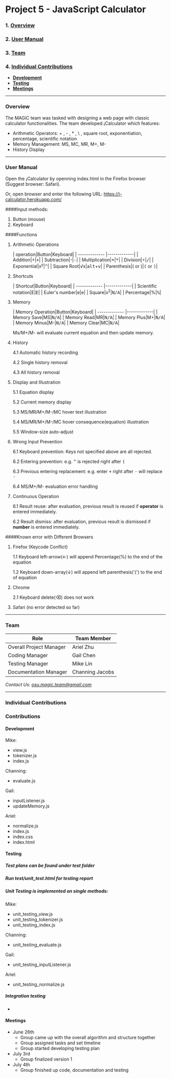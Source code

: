 # Project 5 - JavaScript Calculator
### 1. [Overview](#overview)
### 2. [User Manual](#user-manual)
### 3. [Team](#team)
### 4. [Individual Contributions](#individual-contributions)
  * **[Development](#development)**
  * **[Testing](#testing)**
  * **[Meetings](#meetings)**

***

### Overview

The MAGiC team was tasked with designing a web page with classic calculator functionalities. The team developed ¡Calculator which features:
  *  Arithmetic Operators: + , - , * , \ , square root, exponentiation, percentage, scientific notation
  *  Memory Management: MS, MC, MR, M+, M-
  *  History Display

***

### User Manual
Open the ¡Calculator by openning index.html in the Firefox browser (Suggest browser: Safari).

Or, open browser and enter the following URL: https://i-calculator.herokuapp.com/

####Input methods:
1. Button (mouse)
2. Keyboard

####Functions
1. Arithmetic Operations

	| operation|Button|Keyboard|
	| ------------- |-------------|
	| Addition|+|<kbd>+</kbd>|
	| Subtraction|-|<kbd>-</kbd>|
	| Multiplication|×|<kbd>*</kbd>|
	| Division|÷|<kbd>/</kbd>|
	| Exponential|x<sup>y</sup>|<kbd>^</kbd>|
	| Square Root|√x|<kbd>alt</kbd>+<kbd>v</kbd>|
	| Parenthesis|( or )|<kbd>(</kbd> or <kbd>)</kbd>|
2. Shortcuts

	| Shortcut|Button|Keyboard|
	| ------------- |-------------|
	| Scientific notation|E|<kbd>E</kbd>|
	| Euler's number|e|<kbd>e</kbd>|
	| Square|x<sup>2</sup>|<kbd>N/A</kbd>|
	| Percentage|%|<kbd>%</kbd>|
3. Memory

	| Memory Operation|Button|Keyboard|
	| ------------- |-------------|
	| Memory Save|MS|<kbd>N/A</kbd>|
	| Memory Read|MR|<kbd>N/A</kbd>|
	| Memory Plus|M+|<kbd>N/A</kbd>|
	| Memory Minus|M-|<kbd>N/A</kbd>|
	| Memory Clear|MC|<kbd>N/A</kbd>|
	
	Ms/M+/M- will evaluate current equation and then update memory.
4. History

	4.1 Automatic history recording
	
	4.2 Single history removal
	
	4.3 All history removal
5. Display and Illustration

	5.1 Equation display
	
	5.2 Current memory display
	
	5.3 MS/MR/M+/M-/MC hover text illustration
	
	5.4 MS/MR/M+/M-/MC hover consequence(equation) illustration
	
	5.5 Window-size auto-adjust
6. Wrong Input Prevention

	6.1 Keyboard prevention: Keys not specified above are all rejected.
	
	6.2 Entering prevention: e.g. <kbd>^</kbd> is rejected right after <kbd>(</kbd>
	
	6.3 Previous entering replacement: e.g. enter <kbd>+</kbd> right after <kbd>-</kbd> will replace <kbd>-</kbd>
	
	6.4 MS/M+/M- evaluation error handling
	
7. Continuous Operation

	6.1 Result reuse: after evaluation, previous result is reused if <b>operator</b> is entered immediately.
	
	6.2 Result dismiss: after evaluation, previous result is dismissed if <b>number</b> is entered immediately.


####Known error with Different Browsers
1. Firefox (Keycode Conflict)

	1.1 Keyboard left-arrow(←) will append Percentage(%) to the end of the equation
	
	1.2 Keyboard down-array(↓) will append left parenthesis('(') to the end of equation
2. Chrome
	
	2.1 Keyboard delete(⌫) does not work
3. Safari (no error detected so far)


***

### Team

| Role|Team Member|
| ------------- |-------------|
| Overall Project Manager|  Ariel Zhu |
|Coding Manager|Gail Chen|
|Testing Manager|Mike Lin|
|Documentation Manager| Channing Jacobs|

*Contact Us: osu.magic.team@gmail.com*

***

### Individual Contributions

### Contributions

#### Development
Mike:
* view.js
* tokenizer.js
* index.js

Channing:
* evaluate.js

Gail:
* inputListener.js
* updateMemory.js


Ariel:
* normalize.js
* index.js
* index.css
* index.html

#### Testing
##### Test plans can be found under test folder
##### Run test/unit_test.html for testing report
##### Unit Testing is implemented on single methods:
Mike:
* unit_testing_view.js
* unit_testing_tokenizer.js
* unit_testing_index.js

Channing:
* unit_testing_evaluate.js

Gail:
* unit_testing_inputListener.js


Ariel:
* unit_testing_normalize.js

##### Integration testing
* 

#### Meetings

* June 26th
  * Group came up with the overall algorithm and structure together
  * Group assigned tasks and set timeline
  * Group started developing testing plan
* July 3rd
  * Group finalized version 1
* July 4th
  * Group finished up code, documentation and testing
